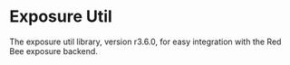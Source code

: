 # Exposure Util

The exposure util library, version r3.6.0, for easy integration with the Red Bee exposure backend.